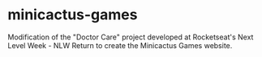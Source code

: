 # minicactus-games
Modification of the "Doctor Care" project developed at Rocketseat's Next Level Week - NLW Return to create the Minicactus Games website.
